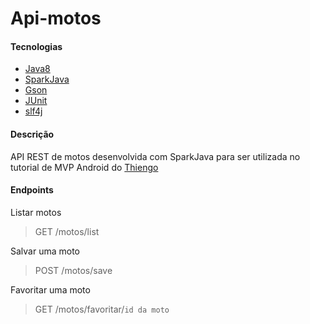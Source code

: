 # Api-motos

#### Tecnologias

- [Java8](https://www.java.com/pt-BR/)
- [SparkJava](https://sparkjava.com/)
- [Gson](https://github.com/google/gson)
- [JUnit](https://junit.org/junit5/)
- [slf4j](http://www.slf4j.org/)


#### Descrição

API REST de motos desenvolvida com SparkJava para ser utilizada no tutorial de MVP Android do [Thiengo](https://www.thiengo.com.br/mvp-android)

#### Endpoints

Listar motos
> GET /motos/list

Salvar uma moto
> POST /motos/save

Favoritar uma moto
> GET /motos/favoritar/``id da moto``
